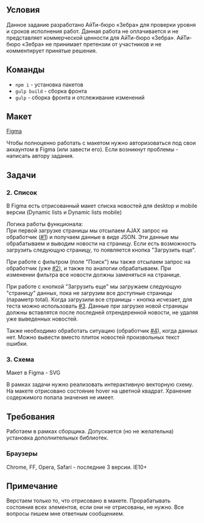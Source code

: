 ## Условия

Данное задание разработано АйТи-бюро «Зебра» для проверки уровня и сроков исполнения работ. Данная работа не оплачивается и не представляет коммерческой ценности для АйТи-бюро «Зебра». АйТи-бюро «Зебра» не принимает претензии от участников и не комментирует принятые решения.

## Команды

- `npm i` - установка пакетов
- `gulp build` - сборка фронта
- `gulp` - сборка фронта и отслеживание изменений

## Макет

[Figma](https://www.figma.com/file/uOILcSVyOalI3qHhTIyRbU/Tasks?node-id=317%3A956)

Чтобы полноценно работать с макетом нужно авторизоваться под свои аккаунтом в Figma (или завести его). Если возникнут проблемы - написать автору задания.

## Задачи

### 2. Список

В Figma есть отрисованный макет списка новостей для desktop и mobile версии (Dynamic lists и Dynamic lists mobile)

Логика работы функционала:  
При первой загрузке страницы мы отсылаем AJAX запрос на обработчик ([#1](https://my-json-server.typicode.com/bigfootdary/json-news/news)) и получаем данные в виде JSON. Эти данные мы обрабатываем и выводим новости на страницу. Если есть возможность загрузить следующую страницу, то появляется кнопка "Загрузить еще".

При работе с фильтром (поле "Поиск") мы также отсылаем запрос на обработчик (уже [#2](https://my-json-server.typicode.com/bigfootdary/json-news/news-filtered)), и также по аналогии обрабатываем. При изменении фильтра все новости должны заменяться на странице.

При работе с кнопкой "Загрузить еще" мы загружаем следующую "страницу" данных, пока не загрузим все доступные страницы (параметр total). Когда загрузили все страницы - кнопка исчезает, для теста можно использовать [#3](https://my-json-server.typicode.com/bigfootdary/json-news/news-last-page). Данные при загрузке новой страницы должны вставлятся после последней отрендеренной новости, не удаляя уже выведенных новостей.

Также необходимо обработать ситуацию (обработчик [#4](https://my-json-server.typicode.com/bigfootdary/json-news/news-not-found)), когда данных нет. Можно вывести вместо плиток новостей произвольных текст ошибки.

### 3. Схема

Макет в Figma - SVG

В рамках задачи нужно реализовать интерактивную векторную схему. На макете отрисовано состояние hover на цветной квадрат. Хранение содержимого попапа значения не имеет.

## Требования

Работаем в рамках сборщика. Допускается (но не желательна) установка дополнительных библиотек.

### Браузеры

Chrome, FF, Opera, Safari - последние 3 версии. IE10+

## Примечание

Верстаем только то, что отрисовано в макете. Прорабатывать состояния всех элементов, если они не отрисованы, не нужно. Все вопросы пишем мне ответным сообщением.
